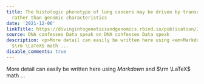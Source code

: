 ```yaml
---
title: The histologic phenotype of lung cancers may be driven by transcriptomic features
  rather than genomic characteristics
date: '2021-12-06'
linkTitle: https://divingintogeneticsandgenomics.rbind.io/publication/2021-01-05-mixed-histology/
source: DNA confesses Data speak on DNA confesses Data speak
description: <p>More detail can easily be written here using <em>Markdown</em> and
  $\rm \LaTeX$ math ...
disable_comments: true
---
```

<p>More detail can easily be written here using <em>Markdown</em> and $\rm \LaTeX$ math ...